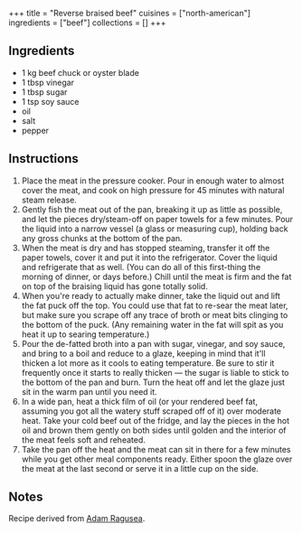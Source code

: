 +++
title = "Reverse braised beef"
cuisines = ["north-american"]
ingredients = ["beef"]
collections = []
+++

## Ingredients

- 1 kg beef chuck or oyster blade
- 1 tbsp vinegar
- 1 tbsp sugar
- 1 tsp soy sauce
- oil
- salt
- pepper

## Instructions

1. Place the meat in the pressure cooker. Pour in enough water to almost cover the meat, and cook on high pressure for 45 minutes with natural steam release.
2. Gently fish the meat out of the pan, breaking it up as little as possible, and let the pieces dry/steam-off on paper towels for a few minutes. Pour the liquid into a narrow vessel (a glass or measuring cup), holding back any gross chunks at the bottom of the pan.
3. When the meat is dry and has stopped steaming, transfer it off the paper towels, cover it and put it into the refrigerator. Cover the liquid and refrigerate that as well. (You can do all of this first-thing the morning of dinner, or days before.) Chill until the meat is firm and the fat on top of the braising liquid has gone totally solid.
4. When you're ready to actually make dinner, take the liquid out and lift the fat puck off the top. You could use that fat to re-sear the meat later, but make sure you scrape off any trace of broth or meat bits clinging to the bottom of the puck. (Any remaining water in the fat will spit as you heat it up to searing temperature.)
5. Pour the de-fatted broth into a pan with sugar, vinegar, and soy sauce, and bring to a boil and reduce to a glaze, keeping in mind that it'll thicken a lot more as it cools to eating temperature. Be sure to stir it frequently once it starts to really thicken — the sugar is liable to stick to the bottom of the pan and burn. Turn the heat off and let the glaze just sit in the warm pan until you need it.
6. In a wide pan, heat a thick film of oil (or your rendered beef fat, assuming you got all the watery stuff scraped off of it) over moderate heat. Take your cold beef out of the fridge, and lay the pieces in the hot oil and brown them gently on both sides until golden and the interior of the meat feels soft and reheated.
7. Take the pan off the heat and the meat can sit in there for a few minutes while you get other meal components ready. Either spoon the glaze over the meat at the last second or serve it in a little cup on the side.

## Notes

Recipe derived from [Adam Ragusea](https://www.youtube.com/watch?v=ioGbDtIyq-Q).
